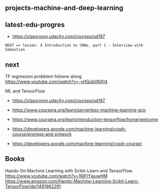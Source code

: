 ## projects-machine-and-deep-learning


## latest-edu-progres

* https://classroom.udacity.com/courses/ud187

`NEXT => lesson: 4 Introduction to CNNs, part 1 - Interview with Sebastian`

## next
TF regression probblem foloww along  
https://www.youtube.com/watch?v=-vHQub0NXI4

ML and TensorFlow
* https://classroom.udacity.com/courses/ud187
* https://www.coursera.org/learn/serverless-machine-learning-gcp
* https://www.coursera.org/learn/introduction-tensorflow/home/welcome 

* https://developers.google.com/machine-learning/crash-course/prereqs-and-prework 
* https://developers.google.com/machine-learning/crash-course/

## Books
Hands-On Machine Learning with Scikit-Learn and TensorFlow
https://www.youtube.com/watch?v=1RiFIYwuwHM
https://www.amazon.com/Hands-Machine-Learning-Scikit-Learn-TensorFlow/dp/1491962291 
